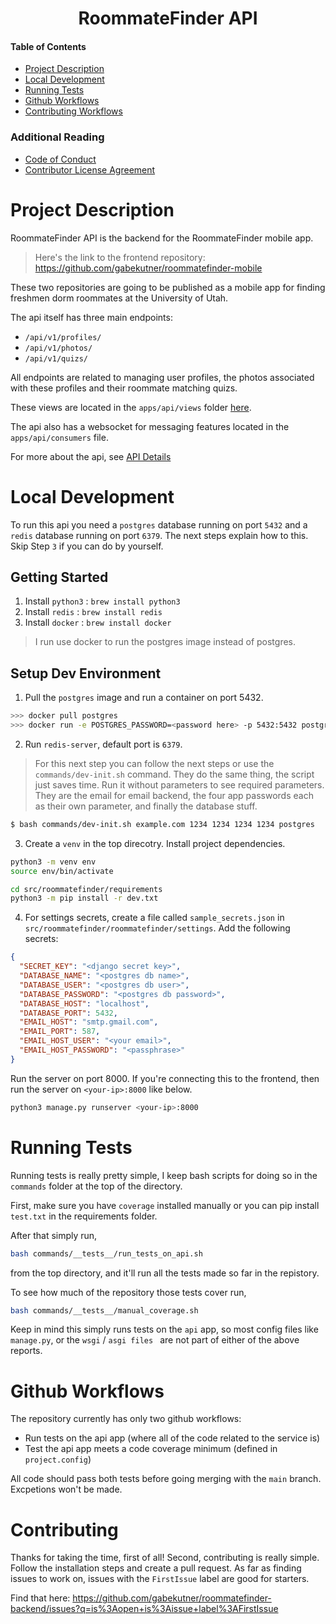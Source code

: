 <div align="center">
  <h1>
    RoommateFinder API
  </h1>
</div>

#### Table of Contents
* [Project Description](#project-description)
* [Local Development](#local-development)
* [Running Tests](#running-tests)
* [Github Workflows](#github-workflows)
* [Contributing Workflows](#contributing)


### Additional Reading
* [Code of Conduct](CODE_OF_CONDUCT.md)
* [Contributor License Agreement](contributing/CLA.md)

# Project Description
RoommateFinder API is the backend for the RoommateFinder mobile app. 
> Here's the link to the frontend repository: https://github.com/gabekutner/roommatefinder-mobile

These two repositories are going to be published as a mobile app for finding freshmen dorm roommates at the University of Utah. 

The api itself has three main endpoints:

* `/api/v1/profiles/`
* `/api/v1/photos/`
* `/api/v1/quizs/`

All endpoints are related to managing user profiles, the photos associated with these profiles and their roommate matching quizs.

These views are located in the `apps/api/views` folder [here](src/roommatefinder/roommatefinder/apps/api/views/). 

The api also has a websocket for messaging features located in the `apps/api/consumers` file. 

For more about the api, see [API Details](contributingGuides/API.md)


# Local Development
To run this api you need a `postgres` database running on port `5432` and a `redis` database running on port `6379`. The next steps explain how to this. Skip Step `3` if you can do by yourself.

## Getting Started
1. Install `python3` : `brew install python3`
2. Install `redis` : `brew install redis`
3. Install `docker` : `brew install docker`

> I run use docker to run the postgres image instead of postgres.

## Setup Dev Environment

1. Pull the `postgres` image and run a container on port 5432.
```bash
>>> docker pull postgres
>>> docker run -e POSTGRES_PASSWORD=<password here> -p 5432:5432 postgres
```

2. Run `redis-server`, default port is `6379`.

> For this next step you can follow the next steps or use the `commands/dev-init.sh` command. They do the same thing, the script just saves time. Run it without parameters to see required parameters. They are the email for email backend, the four app passwords each as their own parameter, and finally the database stuff.
```bash
$ bash commands/dev-init.sh example.com 1234 1234 1234 1234 postgres
```

3. Create a `venv` in the top direcotry. Install project dependencies.
```bash
python3 -m venv env
source env/bin/activate

cd src/roommatefinder/requirements
python3 -m pip install -r dev.txt
```

4. For settings secrets, create a file called `sample_secrets.json` in `src/roommatefinder/roommatefinder/settings`. Add the following secrets:
```json
{
  "SECRET_KEY": "<django secret key>",
  "DATABASE_NAME": "<postgres db name>",
  "DATABASE_USER": "<postgres db user>",
  "DATABASE_PASSWORD": "<postgres db password>",
  "DATABASE_HOST": "localhost", 
  "DATABASE_PORT": 5432, 
  "EMAIL_HOST": "smtp.gmail.com",
  "EMAIL_PORT": 587, 
  "EMAIL_HOST_USER": "<your email>",
  "EMAIL_HOST_PASSWORD": "<passphrase>"
}
```

Run the server on port 8000. If you're connecting this to the frontend, then run the server on `<your-ip>:8000` like below.
```bash
python3 manage.py runserver <your-ip>:8000
```

# Running Tests
Running tests is really pretty simple, I keep bash scripts for doing so in the `commands` folder at the top of the directory.

First, make sure you have `coverage` installed manually or you can pip install `test.txt` in the requirements folder.

After that simply run, 
```bash
bash commands/__tests__/run_tests_on_api.sh
```
from the top directory, and it'll run all the tests made so far in the repistory.

To see how much of the repository those tests cover run,
```bash
bash commands/__tests__/manual_coverage.sh
``` 

Keep in mind this simply runs tests on the `api` app, so most config files like `manage.py`, or the `wsgi` / `asgi files ` are not part of either of the above reports.

# Github Workflows
The repository currently has only two github workflows:

* Run tests on the api app (where all of the code related to the service is)
* Test the api app meets a code coverage minimum (defined in `project.config`)

All code should pass both tests before going merging with the `main` branch. Excpetions won't be made.

# Contributing
Thanks for taking the time, first of all! Second, contributing is really simple. Follow the installation steps and create a pull request. As far as finding issues to work on, issues with the `FirstIssue` label are good for starters. 

Find that here: https://github.com/gabekutner/roommatefinder-backend/issues?q=is%3Aopen+is%3Aissue+label%3AFirstIssue












